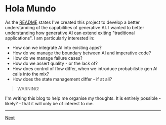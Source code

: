 # Hola Mundo

As the [README] states I've created this project to develop a better understanding of the capabilities
of generative AI.  I wanted to better understanding how generative AI can extend exiting
"traditional applications".  I am particularly interested in:

- How can we integrate AI into existing apps?
- How do we manage the boundary between AI and imperative code?
- How do we manage failure cases?
- How do we assert quality - or the lack of?
- How does control of flow differ, when we introduce probabilistic gen AI calls into the mix?
- How does the state management differ - if at all?

> WARNING!

I'm writing this blog to help me organise my thoughts.  It is entirely possible - likely? - that 
it will only be of interest to me.

---

[Next](./2025-09-24.md)

<!-- links -->

[README]: ./../README.md
